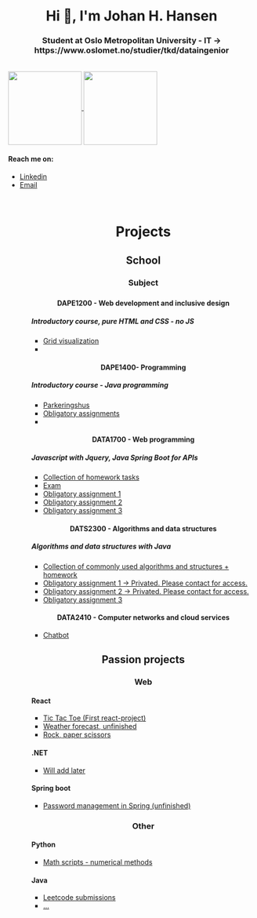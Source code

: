 <h1 align="center">Hi 👋, I'm Johan H. Hansen</h1>
<h3 align="center">Student at Oslo Metropolitan University - IT -> https://www.oslomet.no/studier/tkd/dataingenior</h3> 
<br> 
<a href="https://github.com/Githansen/github-readme-stats">
  <img align="center" style="height: 150px;" src="https://github-readme-stats.anuraghazra1.vercel.app/api/top-langs/?username=Githansen&layout=compact&theme=material-palenight" />
</a>
    <a href="https://github.com/Githansen/github-readme-stats">
  <img align="center" style="height: 150px;" src="https://github-readme-stats.anuraghazra1.vercel.app/api?username=Githansen&show_icons=true&include_all_commits=true&theme=material-palenight" />
</a>
   
<h4> Reach me on:  </h4>
  <ul>
  <li><a href="https://www.linkedin.com/in/johan-hustoft-hansen-b42991228/" target="blank">Linkedin</a></li>
  <li> <a href = "mailto:johan.h.hansen@hotmail.com">Email</a>
  </li>
  <ul> <br>
  <h1 align="center">Projects</h1>
    <h2 align="center">School</h2>
    <h3 align="center">Subject<h3>
      <h4 align="center">DAPE1200 - Web development and inclusive design</h4>
      <h5>Introductory course, pure HTML and CSS - no JS</h5>
      <ul>
        <li><a href="https://github.com/githansen/CSSGrid">Grid visualization</a></li>
        <li></li>
      </ul>
      <h4 align="center">DAPE1400- Programming</h4>
      <h5>Introductory course - Java programming</h5>
      <ul>
        <li>
          <a href="https://github.com/Githansen/Parkeringshus">Parkeringshus</a>
          </li>
        <li>
          <a href="https://github.com/Githansen/ObligatoriesDAPE1400">Obligatory assignments </a>
        </li>
        <li><a href=""></a></li>
      </ul>  
      <h4 align="center">DATA1700 - Web programming</h4>
      <h5>Javascript with Jquery, Java Spring Boot for APIs </h5>
      <ul>
        <li><a href="https://github.com/Githansen/WebProg2021">Collection of homework tasks </a> </li>
        <li><a href="https://github.com/Githansen/Eksamenwebprog2021">Exam </a> </li>
        <li><a href="https://github.com/Githansen/Oblig1webprog">Obligatory assignment 1 </a></li>
        <li><a href="https://github.com/Githansen/oblig_2_Webprog">Obligatory assignment 2</a></li>
        <li><a href="https://github.com/Githansen/oblig3_Webprog">Obligatory assignment 3</a></li>
      </ul>
      <h4 align="center">DATS2300 - Algorithms and data structures </h4>
      <h5>Algorithms and data structures with Java</h5>
      <ul>
        <li><a href="https://github.com/Githansen/Algoritmer_og_datastrukturer">Collection of commonly used algorithms and structures + homework</a></li>
        <li><a href="https://github.com/Githansen/oblig-1-AlgDat/">Obligatory assignment 1 -> Privated. Please contact for access.</a></li>
        <li><a href="https://github.com/Githansen/Oblig-2-AlgDat">Obligatory assignment 2 -> Privated. Please contact for access.</a></li>
        <li><a href="https://github.com/Githansen/oblig-3-AlgDat">Obligatory assignment 3</a></li>
      </ul>
      <h4 align="center"> DATA2410 - Computer networks and cloud services </h4>
      <ul>
        <li><a href="https://github.com/Githansen/SocketBot">Chatbot</a></li>
      </ul>
      <h2 align="center">Passion projects</h2>
      <h3 align="center">Web</h3>
      <h4>React</h4>
      <ul>
      <li><a href="https://github.com/Githansen/bondesjakk">Tic Tac Toe  (First react-project)</a></li>
      <li><a href="https://github.com/githansen/Weather">Weather forecast, unfinished</a></li>
      <li><a href="https://github.com/githansen/steinsakspapir">Rock, paper scissors </a></li>
      </ul>
      <h4>.NET</h4>
      <ul>
      <li><a href="">Will add later</a></li>
      </ul>
      <h4>Spring boot</h4>
      <ul>
      <li><a href="https://github.com/Githansen/BCKendPWDmng">Password management in Spring (unfinished)</a></li>
      </ul>
      <h3 align="center">Other</h3>
      <h4>Python</h4>
      <ul>
        <li><a href="https://github.com/Githansen/DAFE1000PYScripts">Math scripts - numerical methods</a></li>
      </ul>
      <h4>Java</h4>
      <ul>
      <li><a href="https://github.com/Githansen/LeetcodeSubMissions">Leetcode submissions</a></li>
        <li><a href="">... </a></li>
      </ul>
